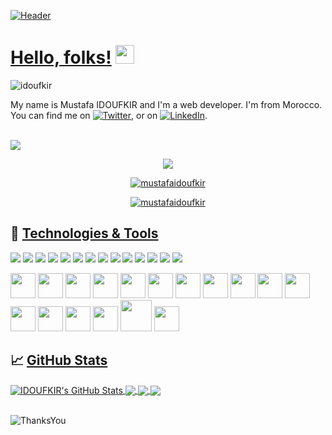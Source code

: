 [![Header](https://user-images.githubusercontent.com/57219106/95013481-707b5c00-0638-11eb-92b8-0649623b17e0.png "Header")](https://twitter.com/MustafaIdoufkir)


# [Hello, folks!](https://github.com/Idoufkir/Idoufkir/blob/main/README.md#hello-folks-) <img src="https://raw.githubusercontent.com/MartinHeinz/MartinHeinz/master/wave.gif" width="30px">
<p align="left"> <img src="https://komarev.com/ghpvc/?username=idoufkir&label=Profile%20views&color=0e75b6&style=flat" alt="idoufkir" /> </p>

My name is Mustafa IDOUFKIR and I'm a web developer. I'm from Morocco. You can find me on [![Twitter][1.2]][1],  or on [![LinkedIn][3.2]][3].<br><br>

![](https://img.shields.io/badge/learning_at-YouCode_Safi-blue)

<p align="center">
  <a href="https://youcode.ma">
  <img src="https://user-images.githubusercontent.com/57219106/95641006-acc71600-0a97-11eb-869b-002414f2f8b2.png"></a>
</p>

<p align="center"> <a href="https://twitter.com/mustafaidoufkir" target="_blank"><img src="https://img.shields.io/twitter/follow/youcode18?logo=twitter&style=for-the-badge" alt="mustafaidoufkir" /></a> </p>

<p align="center"> <a href="https://twitter.com/mustafaidoufkir" target="_blank"><img src="https://img.shields.io/twitter/follow/mustafaidoufkir?logo=twitter&style=for-the-badge" alt="mustafaidoufkir" /></a> </p>
  
## 🔧 [Technologies & Tools](https://github.com/Idoufkir/Idoufkir/blob/main/README.md#-technologies--tools)


![](https://img.shields.io/badge/Code-HTML5-informational?style=flat&logo=html&logoColor=white&color=2bbc8a)
![](https://img.shields.io/badge/Code-CSS3-informational?style=flat&logo=css&logoColor=white&color=2bbc8a)
![](https://img.shields.io/badge/Code-JavaScript-informational?style=flat&logo=javascript&logoColor=white&color=2bbc8a)
![](https://img.shields.io/badge/Code-Node.js-informational?style=flat&logo=node.js&logoColor=white&color=2bbc8a)
![](https://img.shields.io/badge/Code-jQuery-informational?style=flat&logo=jQuery&logoColor=white&color=2bbc8a)
![](https://img.shields.io/badge/Code-Vue.js-informational?style=flat&logo=vue.js&logoColor=white&color=2bbc8a)
![](https://img.shields.io/badge/Code-React.js-informational?style=flat&logo=react.js&logoColor=white&color=2bbc8a)
![](https://img.shields.io/badge/Code-PHP-informational?style=flat&logo=php&logoColor=white&color=2bbc8a)
![](https://img.shields.io/badge/Code-Laravel-informational?style=flat&logo=laravel&logoColor=white&color=2bbc8a)
![](https://img.shields.io/badge/Shell-Bash-informational?style=flat&logo=gnu-bash&logoColor=white&color=2bbc8a)
![](https://img.shields.io/badge/Tools-PostgreSQL-informational?style=flat&logo=postgresql&logoColor=white&color=2bbc8a)
![](https://img.shields.io/badge/Tools-Mysql-informational?style=flat&logo=mysql&logoColor=white&color=2bbc8a)
![](https://img.shields.io/badge/Tools-xampp-informational?style=flat&logo=xampp&logoColor=white&color=2bbc8a)
![](https://img.shields.io/badge/Tools-laragon-informational?style=flat&logo=laragon&logoColor=white&color=2bbc8a)


<img height="40" src="https://user-images.githubusercontent.com/57219106/96045970-a1466700-0e6a-11eb-988f-10ca0d2f78b8.png"> <img height="40" src="https://user-images.githubusercontent.com/57219106/96045949-9e4b7680-0e6a-11eb-95af-483f095fdd5d.png"> <img height="40" src="https://user-images.githubusercontent.com/57219106/96045961-a0153a00-0e6a-11eb-8c62-c0e9119f08e0.png"> <img height="40" src="https://user-images.githubusercontent.com/57219106/96045954-9ee40d00-0e6a-11eb-99e4-412ea40c8edd.png"> <img height="40" src="https://user-images.githubusercontent.com/57219106/96045971-a1defd80-0e6a-11eb-84a5-3394a111df01.png"> <img height="40" src="https://user-images.githubusercontent.com/57219106/96045963-a0add080-0e6a-11eb-9efe-362bc57cd2b6.png"> <img height="40" src="https://user-images.githubusercontent.com/57219106/96045960-a0153a00-0e6a-11eb-9749-a45400bdec0a.png"> <img height="40" src="https://user-images.githubusercontent.com/57219106/96045947-9e4b7680-0e6a-11eb-8ac4-0490b6490a70.png"> <img height="40" src="https://user-images.githubusercontent.com/57219106/96045958-9f7ca380-0e6a-11eb-8da5-8ca91e35c084.png"> <img height="40" src="https://user-images.githubusercontent.com/57219106/96045962-a0add080-0e6a-11eb-8220-3d189e84e04a.png"> <img height="40" src="https://user-images.githubusercontent.com/57219106/96045957-9ee40d00-0e6a-11eb-8419-68452b3a8663.png"> <img height="40" src="https://user-images.githubusercontent.com/57219106/96045959-9f7ca380-0e6a-11eb-9721-69b8abb59e21.png"> <img height="40" src="https://user-images.githubusercontent.com/57219106/96045967-a1466700-0e6a-11eb-9233-8ecc2d850a89.png"> <img height="40" src="https://user-images.githubusercontent.com/57219106/96045943-9d1a4980-0e6a-11eb-8fd7-330a8437aa83.png"> <img height="40" src="https://user-images.githubusercontent.com/57219106/96045951-9e4b7680-0e6a-11eb-9499-aa61ac5ffc32.png"> <img height="50" src="https://user-images.githubusercontent.com/57219106/96045953-9ee40d00-0e6a-11eb-96a4-3647f4f77b04.png"> <img height="40" src="https://user-images.githubusercontent.com/57219106/96045972-a1defd80-0e6a-11eb-9be8-6dd1085cc99c.png"> <!-- <img height="40" src=""> -->


## &#x1f4c8; [GitHub Stats](https://github.com/Idoufkir/Idoufkir/blob/main/README.md#-github-stats)

<a href="https://github.com/Idoufkir/Idoufkir">
  <img align="center" src="https://github-readme-stats.vercel.app/api?username=Idoufkir&show_icons=true&line_height=27&count_private=true&title_color=ffffff&text_color=c9cacc&icon_color=2bbc8a&bg_color=41454a" alt="IDOUFKIR's GitHub Stats" />
</a>

<a href="https://github.com/Idoufkir/Idoufkir">
  <img align="center" src="https://github-readme-stats.vercel.app/api/top-langs/?username=Idoufkir&hide=java,html&title_color=ffffff&text_color=c9cacc&icon_color=2bbc8a&bg_color=41454a" />
</a>

<a href="https://github.com/Idoufkir/app-SupGest--Brief-gestion-d-inventaire-">
  <img align="center" src="https://github-readme-stats.vercel.app/api/pin/?username=Idoufkir&repo=app-SupGest--Brief-gestion-d-inventaire-&title_color=ffffff&text_color=c9cacc&icon_color=2bbc8a&bg_color=26397d" />
</a>

<a href="https://github.com/Idoufkir/Projet-Fil-Rouge">
  <img align="center" src="https://github-readme-stats.vercel.app/api/pin/?username=Idoufkir&repo=Projet-Fil-Rouge&title_color=ffffff&text_color=c9cacc&icon_color=2bbc8a&bg_color=267d6a" />
</a><br><br>


![ThanksYou](https://img.shields.io/badge/🙏Thank_You_For_Spending_a_Moment_On_My_Profile,_Happy_Coding,_All_The_Very_Best-dodgerred.svg?style=for-the-badge)

<!-- links to social media icons -->

<!-- icons with padding -->

[1.1]: http://i.imgur.com/tXSoThF.png (twitter icon with padding)
[2.1]: http://i.imgur.com/0o48UoR.png (github icon with padding)

<!-- icons without padding -->

[1.2]: http://i.imgur.com/wWzX9uB.png (twitter icon without padding)
[2.2]: http://i.imgur.com/9I6NRUm.png (github icon without padding)
[3.2]: https://raw.githubusercontent.com/MartinHeinz/MartinHeinz/master/linkedin-3-16.png (LinkedIn icon without padding)


<!-- links to your social media accounts -->

[0]: https://twitter.com/MustafaIdoufkir
[1]: https://twitter.com/MustafaIdoufkir
[2]: https://github.com/Idoufkir
[3]: https://www.linkedin.com/in/idoufkir
[4]: https://youcode.ma


<!-- Resources -->
<!-- Icons: https://simpleicons.org/ -->
<!-- GitHub Stats: https://github.com/anuraghazra/github-readme-stats -->
<!-- Emojis: https://emojipedia.org/emoji/ -->
<!-- HTML Emojis: https://www.fileformat.info/index.htm -->
<!-- Shields: https://shields.io/ -->
<!-- Awesome GitHub Profile README: https://github.com/abhisheknaiidu/awesome-github-profile-readme -->
